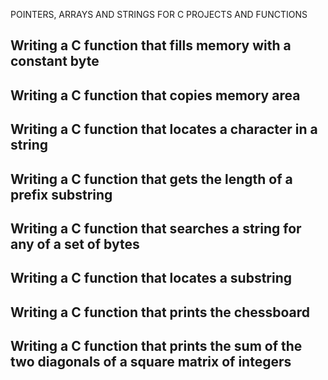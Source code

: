 POINTERS, ARRAYS AND STRINGS FOR C PROJECTS AND FUNCTIONS

## Writing a C function that fills memory with a constant byte

## Writing a C function that copies memory area

## Writing a C function that locates a character in a string

## Writing a C function that gets the length of a prefix substring

## Writing a C function that searches a string for any of a set of bytes

## Writing a C function that locates a substring

## Writing a C function that prints the chessboard

## Writing a C function that prints the sum of the two diagonals of a square matrix of integers 
